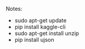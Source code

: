 Notes:

- sudo apt-get update
- pip install kaggle-cli
- sudo apt-get install unzip
- pip install ujson
